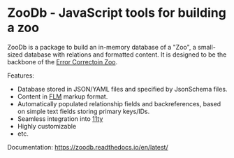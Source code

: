 # ZooDb - JavaScript tools for building a zoo

ZooDb is a package to build an in-memory database of a "Zoo", a small-sized
database with relations and formatted content. It is designed to be the backbone
of the [Error Correctoin Zoo](https://errorcorrectionzoo.org/).

Features:

- Database stored in JSON/YAML files and specified by JsonSchema files.
- Content in [FLM](https://github.com/phfaist/flm) markup format.
- Automatically populated relationship fields and backreferences, based
  on simple text fields storing primary keys/IDs.
- Seamless integration into [11ty](https://11ty.dev/)
- Highly customizable
- etc.


Documentation: https://zoodb.readthedocs.io/en/latest/
